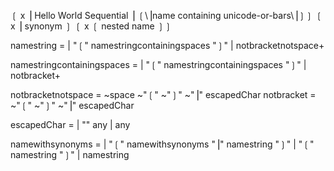 ❲ x ⎟ Hello World Sequential ⎟ ❲\⎟name containing unicode-or-bars\⎟❳❳
❲ x ⎟ synonym ❳
❲ x ❲ nested name ❳❳


namestring = 
  | "❲" namestringcontainingspaces "❳"
  | notbracketnotspace+

namestringcontainingspaces = 
  | "❲" namestringcontainingspaces "❳"
  | notbracket+

notbracketnotspace =  ~space ~"❲" ~"❳" ~"⎟" escapedChar
notbracket =  ~"❲" ~"❳" ~"⎟" escapedChar

escapedChar = 
  | "\" any
  | any
  
namewithsynonyms =
  | "❲" namewithsynonyms "⎟" namestring "❳"
  | "❲" namestring "❳"
  |  namestring

